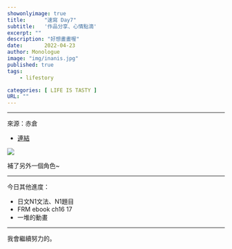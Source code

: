 ```yaml
---
showonlyimage: true
title:      "速寫 Day7"
subtitle:   '作品分享、心情點滴'
excerpt: ""
description: "好想畫畫喔"
date:       2022-04-23
author: Monologue    
image: "img/inanis.jpg"
published: true 
tags:
    - lifestory

categories: [ LIFE IS TASTY ]
URL: ""
---
```

***
來源：赤倉  
* [連結](https://twitter.com/akakura1341)  
  
![](/blog/sketch/d7-1.jpg)
  
補了另外一個角色~  
***
今日其他進度：  
* 日文N1文法、N1題目  
* FRM ebook ch16 17  
* 一堆的動畫  
  
***
我會繼續努力的。
<!--more-->
